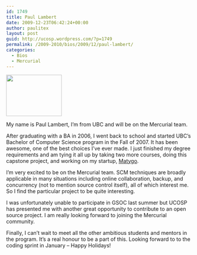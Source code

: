 ```yaml
---
id: 1749
title: Paul Lambert
date: 2009-12-23T06:42:24+00:00
author: paulitex
layout: post
guid: http://ucosp.wordpress.com/?p=1749
permalink: /2009-2010/bios/2009/12/paul-lambert/
categories:
  - Bios
  - Mercurial
---
```

[<img class="alignnone size-thumbnail wp-image-1752" title="Paul in Florence" src="http://ucosp.files.wordpress.com/2009/12/chillinitalysmall1.jpg?w=150" alt="" width="150" height="112" />](http://ucosp.files.wordpress.com/2009/12/chillinitalysmall1.jpg)

My name is Paul Lambert, I&#8217;m from UBC and will be on the Mercurial team. 

After graduating with a BA in 2006, I went back to school and started UBC&#8217;s Bachelor of Computer Science program in the Fall of 2007. It has been awesome, one of the best choices I&#8217;ve ever made. I just finished my degree requirements and am tying it all up by taking two more courses, doing this capstone project, and working on my startup, [Matygo](http://www.matygo.com). 

I&#8217;m very excited to be on the Mercurial team. SCM techniques are broadly applicable in many situations including online collaboration, backup, and concurrency (not to mention source control itself), all of which interest me. So I find the particular project to be quite interesting. 

I was unfortunately unable to participate in GSOC last summer but UCOSP has presented me with another great opportunity to contribute to an open source project. I am really looking forward to joining the Mercurial community. 

Finally, I can&#8217;t wait to meet all the other ambitious students and mentors in the program. It&#8217;s a real honour to be a part of this. Looking forward to to the coding sprint in January &#8211; Happy Holidays!